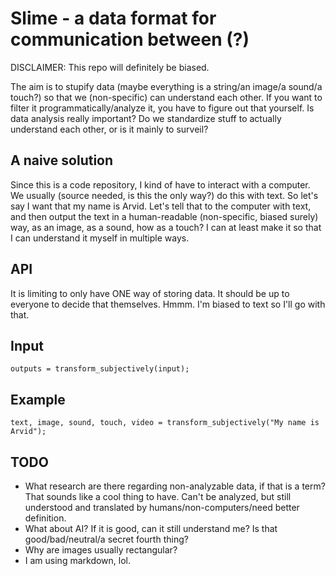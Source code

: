 # Slime - a data format for communication between (?)

DISCLAIMER: This repo will definitely be biased.

The aim is to stupify data (maybe everything is a string/an image/a sound/a
touch?) so that we (non-specific) can understand each other. If you want to
filter it programmatically/analyze it, you have to figure out that yourself. Is
data analysis really important? Do we standardize stuff to actually understand
each other, or is it mainly to surveil?

## A naive solution

Since this is a code repository, I kind of have to interact with a computer.
We usually (source needed, is this the only way?) do this with text. So let's
say I want that my name is Arvid. Let's tell that to the computer with text, and
then output the text in a human-readable (non-specific, biased surely) way, as
an image, as a sound, how as a touch? I can at least make it so that I can
understand it myself in multiple ways.

## API

It is limiting to only have ONE way of storing data. It should be up to everyone
to decide that themselves. Hmmm. I'm biased to text so I'll go with that.

## Input

```programming-language
outputs = transform_subjectively(input);
```

## Example

```programming-language
text, image, sound, touch, video = transform_subjectively("My name is Arvid");
```

## TODO

- What research are there regarding non-analyzable data, if that is a term? That
  sounds like a cool thing to have. Can't be analyzed, but still understood and
  translated by humans/non-computers/need better definition.
- What about AI? If it is good, can it still understand me? Is that
  good/bad/neutral/a secret fourth thing?
- Why are images usually rectangular?
- I am using markdown, lol.
